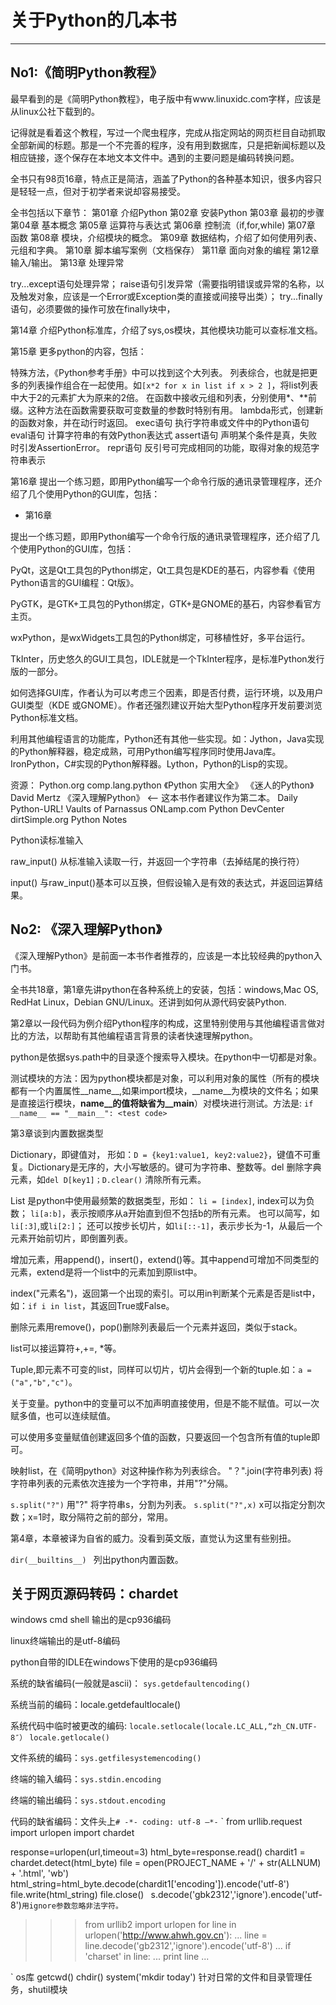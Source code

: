 # 关于Python的几本书
---

## No1:《简明Python教程》

最早看到的是《简明Python教程》，电子版中有www.linuxidc.com字样，应该是从linux公社下载到的。

记得就是看着这个教程，写过一个爬虫程序，完成从指定网站的网页栏目自动抓取全部新闻的标题。那是一个不完善的程序，没有用到数据库，只是把新闻标题以及相应链接，逐个保存在本地文本文件中。遇到的主要问题是编码转换问题。

全书只有98页16章，特点正是简洁，涵盖了Python的各种基本知识，很多内容只是轻轻一点，但对于初学者来说却容易接受。

全书包括以下章节：
第01章 介绍Python
第02章 安装Python
第03章 最初的步骤
第04章 基本概念
第05章 运算符与表达式
第06章 控制流（if,for,while)
第07章 函数
第08章 模块，介绍模块的概念。
第09章 数据结构，介绍了如何使用列表、元组和字典。
第10章 脚本编写案例（文档保存）
第11章 面向对象的编程
第12章 输入/输出。
第13章 处理异常

try...except语句处理异常；
raise语句引发异常（需要指明错误或异常的名称，以及触发对象，应该是一个Error或Exception类的直接或间接导出类）；
try...finally语句，必须要做的操作可放在finally块中，

第14章 介绍Python标准库，介绍了sys,os模块，其他模块功能可以查标准文档。

第15章 更多python的内容，包括：

特殊方法，《Python参考手册》中可以找到这个大列表。
列表综合，也就是把更多的列表操作组合在一起使用。如`[x*2 for x in list if x > 2 ]`，将list列表中大于2的元素扩大为原来的2倍。
在函数中接收元组和列表，分别使用\*、\**前缀。这种方法在函数需要获取可变数量的参数时特别有用。
lambda形式，创建新的函数对象，并在动行时返回。
exec语句   执行字符串或文件中的Python语句
eval语句   计算字符串的有效Python表达式
assert语句 声明某个条件是真，失败时引发AssertionError。
repr语句   反引号可完成相同的功能，取得对象的规范字符串表示

第16章 提出一个练习题，即用Python编写一个命令行版的通讯录管理程序，还介绍了几个使用Python的GUI库，包括：

* 第16章

提出一个练习题，即用Python编写一个命令行版的通讯录管理程序，还介绍了几个使用Python的GUI库，包括：

PyQt，这是Qt工具包的Python绑定，Qt工具包是KDE的基石，内容参看《使用Python语言的GUI编程：Qt版》。

PyGTK，是GTK+工具包的Python绑定，GTK+是GNOME的基石，内容参看官方主页。

wxPython，是wxWidgets工具包的Python绑定，可移植性好，多平台运行。

TkInter，历史悠久的GUI工具包，IDLE就是一个TkInter程序，是标准Python发行版的一部分。

如何选择GUI库，作者认为可以考虑三个因素，即是否付费，运行环境，以及用户GUI类型（KDE 或GNOME）。作者还强烈建议开始大型Python程序开发前要浏览Python标准文档。

利用其他编程语言的功能库，Python还有其他一些实现。如：Jython，Java实现的Python解释器，稳定成熟，可用Python编写程序同时使用Java库。IronPython，C#实现的Python解释器。Lython，Python的Lisp的实现。

资源：
Python.org
comp.lang.python
《Python 实用大全》
《迷人的Python》 David Mertz
《深入理解Python》 <-- 这本书作者建议作为第二本。
Daily Python-URL!
Vaults of Parnassus
ONLamp.com Python DevCenter
dirtSimple.org
Python Notes

Python读标准输入

raw_input() 从标准输入读取一行，并返回一个字符串（去掉结尾的换行符）

input()  与raw_input()基本可以互换，但假设输入是有效的表达式，并返回运算结果。

## No2: 《深入理解Python》

《深入理解Python》是前面一本书作者推荐的，应该是一本比较经典的python入门书。

全书共18章，第1章先讲python在各种系统上的安装，包括：windows,Mac OS, RedHat Linux，Debian GNU/Linux。还讲到如何从源代码安装Python.

第2章以一段代码为例介绍Python程序的构成，这里特别使用与其他编程语言做对比的方法，以帮助有其他编程语言背景的读者快速理解python。

python是依据sys.path中的目录逐个搜索导入模块。在python中一切都是对象。

测试模块的方法：因为python模块都是对象，可以利用对象的属性（所有的模块都有一个内置属性__name__,如果import模块，__name__为模块的文件名；如果是直接运行模块，__name__的值将缺省为__main__）对模块进行测试。方法是:
`
if __name__ == "__main__":
	<test code>
`

第3章谈到内置数据类型

Dictionary，即键值对， 形如：`D = {key1:value1, key2:value2}`，键值不可重复。Dictionary是无序的，大小写敏感的。键可为字符串、整数等。del 删除字典元素，如`del D[key1]；D.clear()` 清除所有元素。

List 是python中使用最频繁的数据类型，形如：
`li = [index]`, index可以为负数；
`li[a:b]`，表示按顺序从a开始直到但不包括b的所有元素。
也可以简写，如`li[:3]`,或`li[2:]`；
还可以按步长切片，如`li[::-1]`，表示步长为-1，从最后一个元素开始前切片，即倒置列表。

增加元素，用append()，insert()，extend()等。其中append可增加不同类型的元素，extend是将一个list中的元素加到原list中。

index("元素名")，返回第一个出现的索引。可以用in判断某个元素是否是list中，如：`if i in list`，其返回True或False。

删除元素用remove()，pop()删除列表最后一个元素并返回，类似于stack。

list可以接运算符+,+=, *等。

Tuple,即元素不可变的list，同样可以切片，切片会得到一个新的tuple.如：`a = ("a","b","c")`。

关于变量。python中的变量可以不加声明直接使用，但是不能不赋值。可以一次赋多值，也可以连续赋值。

可以使用多变量赋值创建返回多个值的函数，只要返回一个包含所有值的tuple即可。

映射list，在《简明python》对这种操作称为列表综合。
"？".join(字符串列表) 将字符串列表的元素依次连接为一个字符串，并用"?"分隔。

`s.split("?")` 用"?" 将字符串s，分割为列表。
`s.split("?",x)` x可以指定分割次数；x=1时，取分隔符之前的部分，常用。

第4章，本章被译为自省的威力。没看到英文版，直觉认为这里有些别扭。

`dir(__builtins__) `  列出python内置函数。

## 关于网页源码转码：chardet

windows cmd shell 输出的是cp936编码

linux终端输出的是utf-8编码

python自带的IDLE在windows下使用的是cp936编码

系统的缺省编码(一般就是ascii)： `sys.getdefaultencoding() `

系统当前的编码：locale.getdefaultlocale() 

系统代码中临时被更改的编码:
`locale.setlocale(locale.LC_ALL,“zh_CN.UTF-8″）`
`locale.getlocale() `

文件系统的编码：`sys.getfilesystemencoding() `

终端的输入编码：`sys.stdin.encoding `

终端的输出编码：`sys.stdout.encoding `

代码的缺省编码：文件头上`# -*- coding: utf-8 –*-`
`
from urllib.request import urlopen
import  chardet

response=urlopen(url,timeout=3)
html_byte=response.read()
chardit1 = chardet.detect(html_byte)
file = open(PROJECT_NAME + '/' + str(ALLNUM) + '.html', 'wb')  
html_string=html_byte.decode(chardit1['encoding']).encode('utf-8')
file.write(html_string)
file.close()
`
`s.decode('gbk2312','ignore').encode('utf-8')`
用ignore参数忽略非法字符。
`
>>> from urllib2 import urlopen
>>> for line in urlopen('http://www.ahwh.gov.cn'):
...     line = line.decode('gb2312','ignore').encode('utf-8')
...     if 'charset' in line:
...             print line
... 
 <meta http-equiv="Content-Type" content="text/html; charset=gb2312" />
`
os库
getcwd()
chdir()
system('mkdir today')
针对日常的文件和目录管理任务，shutil模块
